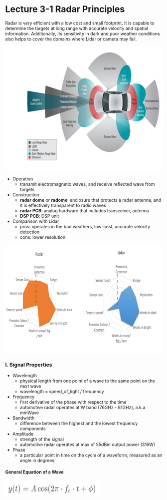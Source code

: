 # Lecture 3-1 Radar Principles

Radar is very efficient with a low cost and small footprint. It is capable to determine the targets at long range with accurate velocity and spatial information. Additionally, its sensitivity in dark and poor weather conditions also helps to cover the domains where Lidar or camera may fail.

<img src="media/radar-sensor-on-av.png" width="800" height="400" />

- Operation
    * transmit electromagnetic waves, and receive reflected wave from targets
- Construction
    * **radar dome** or **radome**: enclosure that protects a radar antenna, and it is effectively transparent to radio waves
    * **radar PCB**: analog hardware that includes transceiver, antenna
    * **DSP PCB**: DSP unit
- Comparison with Lidar
    * pros: operates in the bad weathers, low-cost, accurate velocity detection
    * cons: lower resolution

<img src="media/radar-vs-lidar.png" width="800" height="350" />



### I. Signal Properties

- Wavelength
    * physical length from one point of a wave to the same point on the next wave
    * wavelength = speed_of_light / frequency
- Frequency
    * first derivative of the phase with respect to the time
    * automotive radar operates at W band (76GHz - 81GHz), a.k.a mmWave
- Bandwidth
    * difference between the highest and the lowest frequency components
- Amplitude
    * strength of the signal
    * automotive radar operates at max of 55dBm output power (316W)
- Phase
    * a particular point in time on the cycle of a waveform, measured as an angle in degrees

#### General Equation of a Wave

<img src="media/general-equation-a-wave.png" width="300" height="50" />